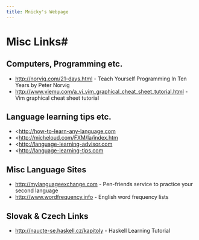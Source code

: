 ```yaml
---
title: Mnicky's Webpage
---
```


# Misc Links#

## Computers, Programming etc. ##

* <http://norvig.com/21-days.html> \- Teach Yourself Programming In Ten Years by Peter Norvig
* <http://www.viemu.com/a_vi_vim_graphical_cheat_sheet_tutorial.html> \- Vim graphical cheat sheet tutorial

## Language learning tips etc. ##

* <http://how-to-learn-any-language.com
* <http://micheloud.com/FXM/la/index.htm
* <http://language-learning-advisor.com
* <http://language-learning-tips.com

## Misc Language Sites ##

* <http://mylanguageexchange.com> \- Pen-friends service to practice your second language
* <http://www.wordfrequency.info> \- English word frequency lists

## Slovak & Czech Links ##

* <http://naucte-se.haskell.cz/kapitoly> \- Haskell Learning Tutorial
